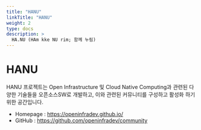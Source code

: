 ```yaml
---
title: "HANU"
linkTitle: "HANU"
weight: 2
type: docs
description: >
  HA.NU (HAm kke NU rim; 함께 누림)
---
```



# HANU
HANU 프로젝트는 Open Infrastructure 및 Cloud Native Computing과 관련된 다양한 기술들을 오픈소스SW로 개발하고, 이와 관련된 커뮤니티를 구성하고 활성화 하기 위한 공간입니다.

* Homepage : https://openinfradev.github.io/
* GitHub : https://github.com/openinfradev/community